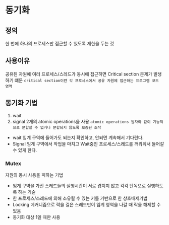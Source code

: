 # 동기화
## 정의
한 번에 하나의 프로세스만 접근할 수 있도록 제한을 두는 것
## 사용이유
공유된 자원에 여러 프로세스/스레드가 동시에 접근하면 Critical section 문제가 발생하기 떄문
```critical section이란 각 프로세스에서 공유 자원에 접근하는 프로그램 코드 영역```
## 동기화 기법
1. wait
2. signal
2개의 atomic operations을 사용
```atomic operations 원자와 같이 기능적으로 분할할 수 없거나 분할되지 않도록 보증된 조작```
- wait 임계 구역에 들어가도 되는지 확인하고, 안되면 계속해서 기다린다.
- Signal 임계 구역에서 작업을 마치고 Wait중인 프로세스/스레드를 깨워줘서 들어갈 수 있게 한다.
### Mutex
자원의 동시 사용을 피하는 기법
- 임계 구역을 가진 스레드들의 실행시간이 서로 겹치지 않고 각각 단독으로 실행하도록 하는 기술
- 한 프로세스/스레드에 의해 소유될 수 있는 키를 기반으로 한 상호배제기법
- Locking 메커니즘으로 락을 걸은 스레드만이 임계 영역을 나갈 때 락을 해제할 수 있음
- 동기화 대상 1일 때만 사용